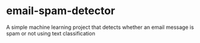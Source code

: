 # email-spam-detector
A simple machine learning project that detects whether an email message is spam or not using text classification
